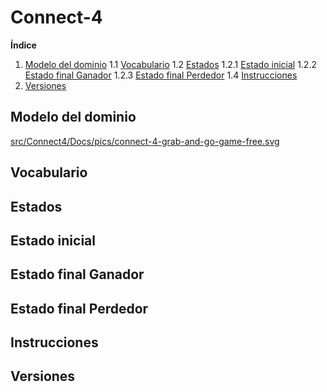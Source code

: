 # Connect-4

**Índice** 
1. [Modelo del dominio](#Modelo-del-dominio)
1.1 [Vocabulario](#Vocabulario)
1.2 [Estados](#Estados)
1.2.1 [Estado inicial](#Estado-inicial)
1.2.2 [Estado final Ganador](#Estado-final-Ganador)
1.2.3 [Estado final Perdedor](#Estado-final-Perdedor)
1.4 [Instrucciones](#Instrucciones)
2. [Versiones](#Versiones)

## Modelo del dominio

[src/Connect4/Docs/pics/connect-4-grab-and-go-game-free.svg](https://github.com/franpaulinoinfante/MasterSoftwareDevelopment/blob/97a79243650637ccd563c5e62fee6f7f3e61f528/src/Connect4/Docs/pics/connect-4-grab-and-go-game-free.svg)

## Vocabulario

## Estados

## Estado inicial

## Estado final Ganador

## Estado final Perdedor

## Instrucciones

## Versiones
